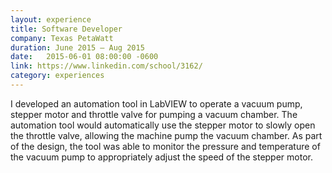 ```yaml
---
layout: experience
title: Software Developer
company: Texas PetaWatt
duration: June 2015 ― Aug 2015
date:   2015-06-01 08:00:00 -0600
link: https://www.linkedin.com/school/3162/
category: experiences
---
```

I developed an automation tool in LabVIEW to operate a vacuum pump, stepper motor and throttle valve for pumping a vacuum chamber. The automation tool would automatically use the stepper motor to slowly open the throttle valve, allowing the machine pump the vacuum chamber. As part of the design, the tool was able to monitor the pressure and temperature of the vacuum pump to appropriately adjust the speed of the stepper motor.
